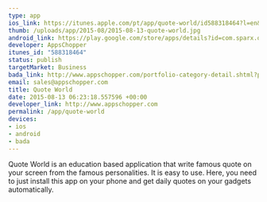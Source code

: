 ```yaml
--- 
type: app
ios_link: https://itunes.apple.com/pt/app/quote-world/id588318464?l=en&mt=8
thumb: /uploads/app/2015-08/2015-08-13-quote-world.jpg
android_link: https://play.google.com/store/apps/details?id=com.sparx.quotes.activities&hl=en
developer: AppsChopper
itunes_id: "588318464"
status: publish
targetMarket: Business
bada_link: http://www.appschopper.com/portfolio-category-detail.shtml?pcatid=MTg=
email: sales@appschopper.com
title: Quote World
date: 2015-08-13 06:23:18.557596 +00:00
developer_link: http://www.appschopper.com
permalink: /app/quote-world
devices: 
- ios
- android
- bada
---
```


Quote World is an education based application that write famous quote on your screen from the famous personalities. It is easy to use. Here, you need to just install this app on your phone and get daily quotes on your gadgets automatically.
